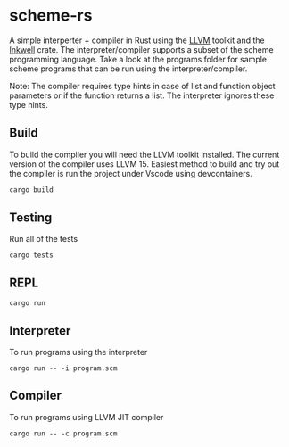 # scheme-rs

A simple interperter + compiler in Rust using the [LLVM](https://llvm.org/) toolkit and the [Inkwell](https://thedan64.github.io/inkwell/inkwell/index.html) crate. The interpreter/compiler supports a subset of the scheme programming language. Take a look at the programs folder for sample scheme programs that can be run using the interpreter/compiler.

Note: The compiler requires type hints in case of list and function object parameters or if the function returns a list. The interpreter ignores these type hints.

## Build
To build the compiler you will need the LLVM toolkit installed. The current version of the compiler uses LLVM 15. Easiest method to build and try out the compiler is run the project under Vscode using devcontainers.

```bash
cargo build
```

## Testing

Run all of the tests

```
cargo tests
```

## REPL

```
cargo run
```

## Interpreter

To run programs using the interpreter

```
cargo run -- -i program.scm
```

## Compiler

To run programs using LLVM JIT compiler

```
cargo run -- -c program.scm
```
